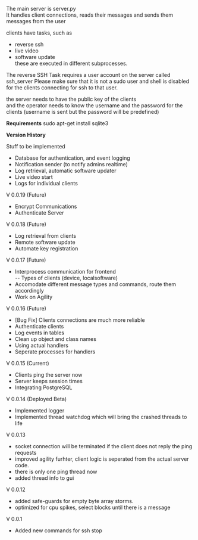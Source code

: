 The main server is server.py  
It handles client connections, reads their messages and sends them messages from the user  

clients have tasks, such as  
- reverse ssh  
- live video
- software update  
these are executed in different subprocesses. 

The reverse SSH Task requires a user account on the server called ssh_server 
Please make sure that it is not a sudo user and shell is disabled for the clients connecting for ssh to that user.

the server needs to have the public key of the clients  
and the operator needs to know the username and the password for the clients (username is sent but the password will be predefined)  

**Requirements**
sudo apt-get install sqlite3


**Version History**  

Stuff to be implemented  
- Database for authentication, and event logging  
- Notification sender (to notify admins realtime)  
- Log retrieval, automatic software updater
- Live video start
- Logs for individual clients

V 0.0.19 (Future) 
- Encrypt Communications 
- Authenticate Server

V 0.0.18 (Future)  
- Log retrieval from clients  
- Remote software update  
- Automate key registration

V 0.0.17 (Future)   
- Interprocess communication for frontend  
  -- Types of clients (device, localsoftware)  
- Accomodate different message types and commands, route them accordingly
- Work on Agility

V 0.0.16 (Future)  
- [Bug Fix] Clients connections are much more reliable
- Authenticate clients 
- Log events in tables
- Clean up object and class names
- Using actual handlers
- Seperate processes for handlers

V 0.0.15 (Current)
- Clients ping the server now
- Server keeps session times
- Integrating PostgreSQL

V 0.0.14 (Deployed Beta)
- Implemented logger  
- Implemented thread watchdog which will bring the crashed threads to life  

V 0.0.13
- socket connection will be terminated if the client does not reply the ping requests
- improved agility furhter, client logic is seperated from the actual server code.
- there is only one ping thread now
- added thread info to gui

V 0.0.12
- added safe-guards for empty byte array storms.
- optimized for cpu spikes, select blocks until there is a message

V 0.0.1
- Added new commands for ssh stop



